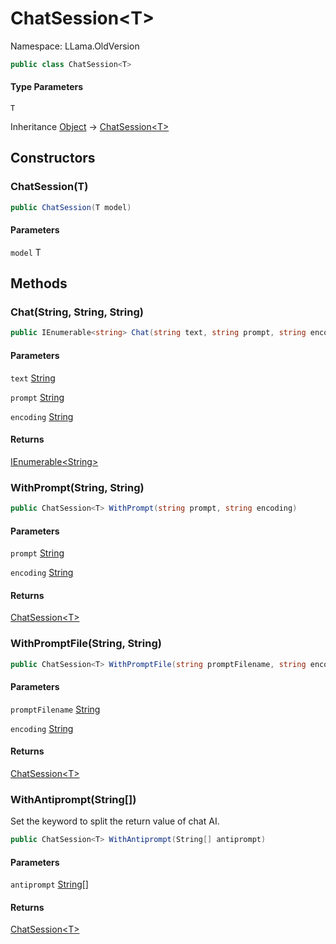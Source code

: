 # ChatSession&lt;T&gt;

Namespace: LLama.OldVersion

```csharp
public class ChatSession<T>
```

#### Type Parameters

`T`<br>

Inheritance [Object](https://docs.microsoft.com/en-us/dotnet/api/system.object) → [ChatSession&lt;T&gt;](./llama.oldversion.chatsession-1.md)

## Constructors

### **ChatSession(T)**

```csharp
public ChatSession(T model)
```

#### Parameters

`model` T<br>

## Methods

### **Chat(String, String, String)**

```csharp
public IEnumerable<string> Chat(string text, string prompt, string encoding)
```

#### Parameters

`text` [String](https://docs.microsoft.com/en-us/dotnet/api/system.string)<br>

`prompt` [String](https://docs.microsoft.com/en-us/dotnet/api/system.string)<br>

`encoding` [String](https://docs.microsoft.com/en-us/dotnet/api/system.string)<br>

#### Returns

[IEnumerable&lt;String&gt;](https://docs.microsoft.com/en-us/dotnet/api/system.collections.generic.ienumerable-1)<br>

### **WithPrompt(String, String)**

```csharp
public ChatSession<T> WithPrompt(string prompt, string encoding)
```

#### Parameters

`prompt` [String](https://docs.microsoft.com/en-us/dotnet/api/system.string)<br>

`encoding` [String](https://docs.microsoft.com/en-us/dotnet/api/system.string)<br>

#### Returns

[ChatSession&lt;T&gt;](./llama.oldversion.chatsession-1.md)<br>

### **WithPromptFile(String, String)**

```csharp
public ChatSession<T> WithPromptFile(string promptFilename, string encoding)
```

#### Parameters

`promptFilename` [String](https://docs.microsoft.com/en-us/dotnet/api/system.string)<br>

`encoding` [String](https://docs.microsoft.com/en-us/dotnet/api/system.string)<br>

#### Returns

[ChatSession&lt;T&gt;](./llama.oldversion.chatsession-1.md)<br>

### **WithAntiprompt(String[])**

Set the keyword to split the return value of chat AI.

```csharp
public ChatSession<T> WithAntiprompt(String[] antiprompt)
```

#### Parameters

`antiprompt` [String[]](https://docs.microsoft.com/en-us/dotnet/api/system.string)<br>

#### Returns

[ChatSession&lt;T&gt;](./llama.oldversion.chatsession-1.md)<br>
